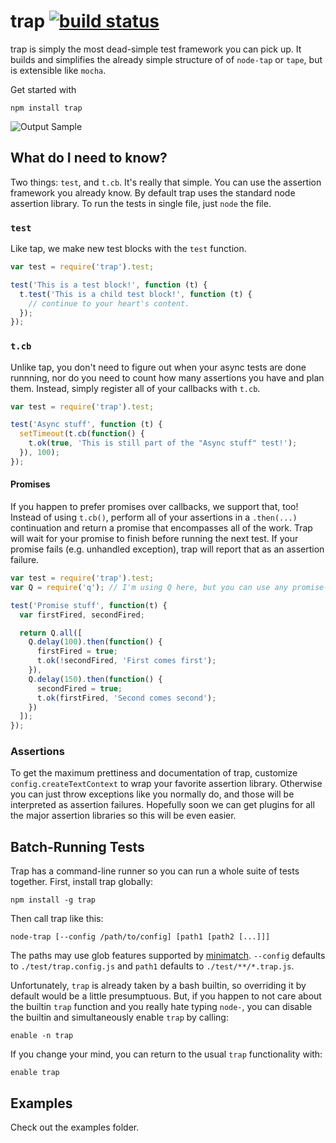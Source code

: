 # trap [![build status](https://secure.travis-ci.org/danielmoore/trap.png)](http://next.travis-ci.org/danielmoore/trap)

trap is simply the most dead-simple test framework you can pick up. It builds and simplifies
the already simple structure of of `node-tap` or `tape`, but is extensible like `mocha`.

Get started with

    npm install trap

![Output Sample][output-sample]

## What do I need to know?

Two things: `test`, and `t.cb`. It's really that simple. You can use the assertion framework
you already know. By default trap uses the standard node assertion library. To run the tests in
single file, just `node` the file.

### `test`

Like tap, we make new test blocks with the `test` function.

```javascript
var test = require('trap').test;

test('This is a test block!', function (t) {
  t.test('This is a child test block!', function (t) {
    // continue to your heart's content.
  });
});
```

### `t.cb`

Unlike tap, you don't need to figure out when your async tests are done runnning, nor
do you need to count how many assertions you have and plan them. Instead, simply register
all of your callbacks with `t.cb`.

```javascript
var test = require('trap').test;

test('Async stuff', function (t) {
  setTimeout(t.cb(function() {
    t.ok(true, 'This is still part of the "Async stuff" test!');
  }), 100);
});
```

#### Promises

If you happen to prefer promises over callbacks, we support that, too! Instead of using
`t.cb()`, perform all of your assertions in a `.then(...)` continuation and return a
promise that encompasses all of the work. Trap will wait for your promise to finish before
running the next test. If your promise fails (e.g. unhandled exception), trap will report
that as an assertion failure.

```javascript
var test = require('trap').test;
var Q = require('q'); // I'm using Q here, but you can use any promise-compliant library.

test('Promise stuff', function(t) {
  var firstFired, secondFired;

  return Q.all([
    Q.delay(100).then(function() {
      firstFired = true;
      t.ok(!secondFired, 'First comes first');
    }),
    Q.delay(150).then(function() {
      secondFired = true;
      t.ok(firstFired, 'Second comes second');
    })
  ]);
});
```

### Assertions

To get the maximum prettiness and documentation of trap, customize
`config.createTextContext` to wrap your favorite assertion library. Otherwise
you can just throw exceptions like you normally do, and those will be interpreted as
assertion failures. Hopefully soon we can get plugins for all the major assertion
libraries so this will be even easier.

## Batch-Running Tests

Trap has a command-line runner so you can run a whole suite of tests together. First, install trap globally:

    npm install -g trap

Then call trap like this:

    node-trap [--config /path/to/config] [path1 [path2 [...]]]

The paths may use glob features supported by [minimatch][]. `--config` defaults to `./test/trap.config.js`
and `path1` defaults to `./test/**/*.trap.js`.

Unfortunately, `trap` is already taken by a bash builtin, so overriding it by default would be a little
presumptuous. But, if you happen to not care about the builtin `trap` function and you really hate typing
`node-`, you can disable the builtin and simultaneously enable `trap` by calling:

    enable -n trap

If you change your mind, you can return to the usual `trap` functionality with:

    enable trap

## Examples

Check out the examples folder.

[minimatch]: https://github.com/isaacs/minimatch
[output-sample]: https://www.evernote.com/shard/s219/sh/fe24811a-5dad-4bce-94c1-360f2a7ad7b6/4674dfbf9231a0b14db31c631243da00/res/ac8f0327-dba1-42ea-830f-9dc9fb6cf6af/skitch.png
